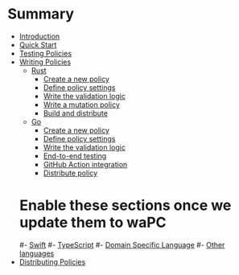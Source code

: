 # Summary

- [Introduction](./introduction.md)
- [Quick Start](./quick-start.md)
- [Testing Policies](./testing-policies.md)
- [Writing Policies](./writing-policies/index.md)
  - [Rust](./writing-policies/rust/01-intro.md)
    - [Create a new policy](./writing-policies/rust/02-create-policy.md)
    - [Define policy settings](./writing-policies/rust/03-define-policy-settings.md)
    - [Write the validation logic](./writing-policies/rust/04-write-validation-logic.md)
    - [Write a mutation policy](./writing-policies/rust/05-mutation-policy.md)
    - [Build and distribute](./writing-policies/rust/06-build-and-distribute.md)
  - [Go](./writing-policies/go/01-intro.md)
    - [Create a new policy](./writing-policies/go/02-scaffold.md)
    - [Define policy settings](./writing-policies/go/03-policy-settings.md)
    - [Write the validation logic](./writing-policies/go/04-validation.md)
    - [End-to-end testing](./writing-policies/go/05-e2e-tests.md)
    - [GitHub Action integration](./writing-policies/go/06-automate.md)
    - [Distribute policy](./writing-policies/go/07-distribute.md)
  # Enable these sections once we update them to waPC
  #- [Swift](./writing-policies/swift.md)
  #- [TypeScript](./writing-policies/typescript.md)
  #- [Domain Specific Language](./writing-policies/dsl.md)
  #- [Other languages](./writing-policies/other-languages.md)
- [Distributing Policies](./distributing-policies.md)
